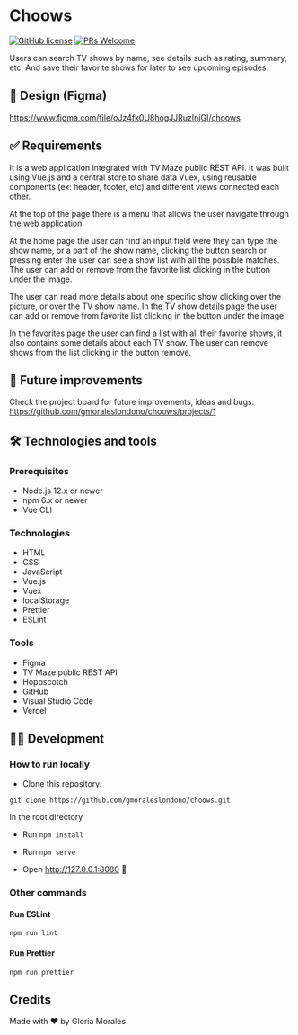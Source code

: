 # Choows

[![GitHub license](https://img.shields.io/github/license/gmoraleslondono/todoly.svg)](https://github.com/gmoraleslondono/todoly/blob/master/LICENSE) [![PRs Welcome](https://img.shields.io/badge/PRs-welcome-brightgreen.svg)](https://egghead.io/series/how-to-contribute-to-an-open-source-project-on-github)

Users can search TV shows by name, see details such as rating, summary, etc. And save their favorite shows for later to see upcoming episodes.

## 🎨 Design (Figma)

https://www.figma.com/file/oJz4fk0U8hogJJRuzInjGI/choows

## ✅ Requirements

It is a web application integrated with TV Maze public REST API. It was built using Vue.js and a central store to share data Vuex, using reusable components (ex: header, footer, etc) and different views connected each other.

At the top of the page there is a menu that allows the user navigate through the web application.

At the home page the user can find an input field were they can type the show name, or a part of the show name, clicking the button search or pressing enter the user can see a show list with all the possible matches.
The user can add or remove from the favorite list clicking in the button under the image.

The user can read more details about one specific show clicking over the picture, or over the TV show name.
In the TV show details page the user can add or remove from favorite list clicking in the button under the image.

In the favorites page the user can find a list with all their favorite shows, it also contains some details about each TV show. The user can remove shows from the list clicking in the button remove.

## 🚧 Future improvements

Check the project board for future improvements, ideas and bugs:<br>
https://github.com/gmoraleslondono/choows/projects/1

## 🛠 Technologies and tools

### Prerequisites

- Node.js 12.x or newer
- npm 6.x or newer
- Vue CLI

### Technologies

- HTML
- CSS
- JavaScript
- Vue.js
- Vuex
- localStorage
- Prettier
- ESLint

### Tools

- Figma
- TV Maze public REST API
- Hoppscotch
- GitHub
- Visual Studio Code
- Vercel

## 👷‍♀️ Development

### How to run locally

- Clone this repository.

```
git clone https://github.com/gmoraleslondono/choows.git
```

In the root directory

- Run `npm install`

- Run `npm serve`

- Open http://127.0.0.1:8080 🚀

### Other commands

#### Run ESLint

```
npm run lint
```

#### Run Prettier

```
npm run prettier
```

## Credits

Made with ❤ by Gloria Morales
